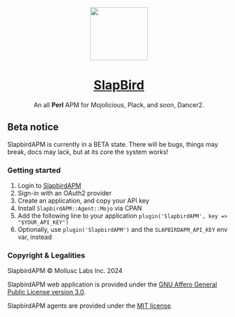 <p align="center">
	<a href="https://slapbird.co">
    <img width="130" height="120" src="https://github.com/rawleyfowler/slapbird/assets/75388349/bfbee229-59e9-44ea-9249-8707af4322b0"/>
	</a>
</p>
<h1 align="center"><a href="https://www.slapbirdapm.com">SlapBird</a></h1>
<p align="center">
  An all <b>Perl</b> APM for Mojolicious, Plack, and soon, Dancer2.
</p>

## Beta notice

SlapbirdAPM is currently in a BETA state. There will be bugs, things may break, docs may lack,
but at its core the system works!

### Getting started

1. Login to [SlapbirdAPM](https://www.slapbirdapm.com)
2. Sign-in with an OAuth2 provider
3. Create an application, and copy your API key
4. Install `SlapbirdAPM::Agent::Mojo` via CPAN
5. Add the following line to your application `plugin('SlapbirdAPM', key => "$YOUR_API_KEY")`
6. Optionally, use `plugin('SlapbirdAPM')` and the `SLAPBIRDAPM_API_KEY` env var, instead

### Copyright & Legalities

SlapbirdAPM &copy; Mollusc Labs Inc. 2024

SlapbirdAPM web application is provided under the [GNU Affero General Public License version 3.0](https://www.gnu.org/licenses/agpl-3.0.en.html).

SlapbirdAPM agents are provided under the [MIT license](https://opensource.org/license/mit).
